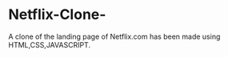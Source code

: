 # Netflix-Clone-
A clone of the landing page of Netflix.com has been made using HTML,CSS,JAVASCRIPT. 
